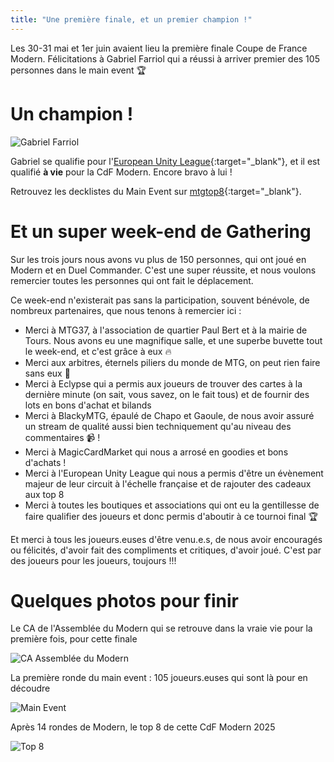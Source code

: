 ```yaml
---
title: "Une première finale, et un premier champion !"
---
```


Les 30-31 mai et 1er juin avaient lieu la première finale Coupe de France Modern. Félicitations à Gabriel Farriol qui a réussi à arriver premier des 105 personnes dans le main event 🏆

# Un champion !

<p class="text-align-center"><img src="{{ site.url }}{{ site.baseurl }}/assets/images/gabriel_farriol_champion_2025.jpg" alt="Gabriel Farriol" /></p>

Gabriel se qualifie pour l'[European Unity League](https://x.com/unityleaguemtg/status/1929584710352544081){:target="_blank"}, et il est qualifié **à vie** pour la CdF Modern. Encore bravo à lui !

Retrouvez les decklistes du Main Event sur [mtgtop8](https://www.mtgtop8.com/event?e=69497&f=MO){:target="_blank"}.

# Et un super week-end de Gathering

Sur les trois jours nous avons vu plus de 150 personnes, qui ont joué en Modern et en Duel Commander. C'est une super réussite, et nous voulons remercier toutes les personnes qui ont fait le déplacement.

Ce week-end n'existerait pas sans la participation, souvent bénévole, de nombreux partenaires, que nous tenons à remercier ici :
- Merci à MTG37, à l'association de quartier Paul Bert et à la mairie de Tours. Nous avons eu une magnifique salle, et une superbe buvette tout le week-end, et c'est grâce à eux 🔥
- Merci aux arbitres, éternels piliers du monde de MTG, on peut rien faire sans eux 🫡
- Merci à Eclypse qui a permis aux joueurs de trouver des cartes à la dernière minute (on sait, vous savez, on le fait tous) et de fournir des lots en bons d'achat et bilands
- Merci à BlackyMTG, épaulé de Chapo et Gaoule, de nous avoir assuré un stream de qualité aussi bien techniquement qu'au niveau des commentaires 📹 !
- Merci à MagicCardMarket qui nous a arrosé en goodies et bons d'achats !
- Merci à l'European Unity League qui nous a permis d'être un évènement majeur de leur circuit à l'échelle française et de rajouter des cadeaux aux top 8
- Merci à toutes les boutiques et associations qui ont eu la gentillesse de faire qualifier des joueurs et donc permis d'aboutir à ce tournoi final 🏆

Et merci à tous les joueurs.euses d'être venu.e.s, de nous avoir encouragés ou félicités, d'avoir fait des compliments et critiques, d'avoir joué. C'est par des joueurs pour les joueurs, toujours !!!

# Quelques photos pour finir

Le CA de l'Assemblée du Modern qui se retrouve dans la vraie vie pour la première fois, pour cette finale

<p class="text-align-center"><img src="{{ site.url }}{{ site.baseurl }}/assets/images/ca_selfie_2025.jpg" alt="CA Assemblée du Modern" /></p>

La première ronde du main event : 105 joueurs.euses qui sont là pour en découdre

<p class="text-align-center"><img src="{{ site.url }}{{ site.baseurl }}/assets/images/main_event_2025.jpg" alt="Main Event" /></p>

Après 14 rondes de Modern, le top 8 de cette CdF Modern 2025

<p class="text-align-center"><img src="{{ site.url }}{{ site.baseurl }}/assets/images/top_8_cdf_2025.jpg" alt="Top 8" /></p>
